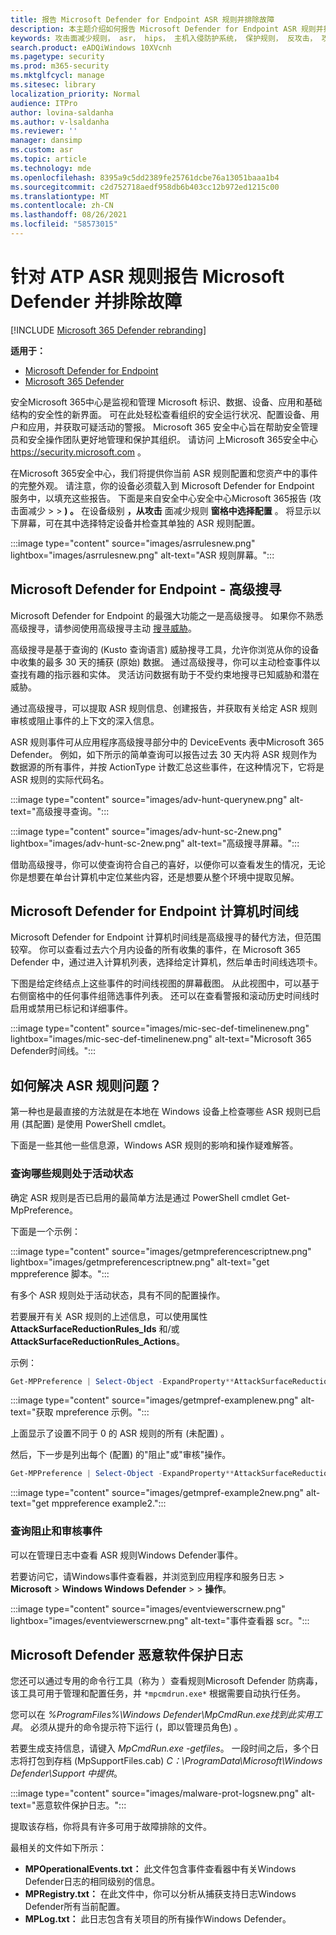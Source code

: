 ```yaml
---
title: 报告 Microsoft Defender for Endpoint ASR 规则并排除故障
description: 本主题介绍如何报告 Microsoft Defender for Endpoint ASR 规则并排除故障
keywords: 攻击面减少规则， asr， hips， 主机入侵防护系统， 保护规则， 反攻击， 攻击， 感染防护， microsoft defender 终结点
search.product: eADQiWindows 10XVcnh
ms.pagetype: security
ms.prod: m365-security
ms.mktglfcycl: manage
ms.sitesec: library
localization_priority: Normal
audience: ITPro
author: lovina-saldanha
ms.author: v-lsaldanha
ms.reviewer: ''
manager: dansimp
ms.custom: asr
ms.topic: article
ms.technology: mde
ms.openlocfilehash: 8395a9c5dd2389fe25761dcbe76a13051baaa1b4
ms.sourcegitcommit: c2d752718aedf958db6b403cc12b972ed1215c00
ms.translationtype: MT
ms.contentlocale: zh-CN
ms.lasthandoff: 08/26/2021
ms.locfileid: "58573015"
---
```

# <a name="report-and-troubleshoot-microsoft-defender-for-atp-asr-rules"></a>针对 ATP ASR 规则报告 Microsoft Defender 并排除故障

[!INCLUDE [Microsoft 365 Defender rebranding](../../includes/microsoft-defender.md)]

**适用于：**

- [Microsoft Defender for Endpoint](https://go.microsoft.com/fwlink/?linkid=2154037)
- [Microsoft 365 Defender](https://go.microsoft.com/fwlink/?linkid=2118804)

安全Microsoft 365中心是监视和管理 Microsoft 标识、数据、设备、应用和基础结构的安全性的新界面。 可在此处轻松查看组织的安全运行状况、配置设备、用户和应用，并获取可疑活动的警报。 Microsoft 365 安全中心旨在帮助安全管理员和安全操作团队更好地管理和保护其组织。 请访问 上Microsoft 365安全中心 <https://security.microsoft.com> 。

在Microsoft 365安全中心，我们将提供你当前 ASR 规则配置和您资产中的事件的完整外观。 请注意，你的设备必须载入到 Microsoft Defender for Endpoint 服务中，以填充这些报告。
下面是来自安全中心安全中心Microsoft 365报告 (攻击面减少 \>  \> **) 。** 在设备级别 **，从攻击** 面减少规则 **窗格中选择配置** 。 将显示以下屏幕，可在其中选择特定设备并检查其单独的 ASR 规则配置。

:::image type="content" source="images/asrrulesnew.png" lightbox="images/asrrulesnew.png" alt-text="ASR 规则屏幕。":::

## <a name="microsoft-defender-for-endpoint---advanced-hunting"></a>Microsoft Defender for Endpoint - 高级搜寻

Microsoft Defender for Endpoint 的最强大功能之一是高级搜寻。 如果你不熟悉高级搜寻，请参阅使用高级搜寻主动 [搜寻威胁](advanced-hunting-overview.md)。

高级搜寻是基于查询的 (Kusto 查询语言) 威胁搜寻工具，允许你浏览从你的设备中收集的最多 30 天的捕获 (原始) 数据。 通过高级搜寻，你可以主动检查事件以查找有趣的指示器和实体。 灵活访问数据有助于不受约束地搜寻已知威胁和潜在威胁。

通过高级搜寻，可以提取 ASR 规则信息、创建报告，并获取有关给定 ASR 规则审核或阻止事件的上下文的深入信息。

ASR 规则事件可从应用程序高级搜寻部分中的 DeviceEvents 表中Microsoft 365 Defender。 例如，如下所示的简单查询可以报告过去 30 天内将 ASR 规则作为数据源的所有事件，并按 ActionType 计数汇总这些事件，在这种情况下，它将是 ASR 规则的实际代码名。

:::image type="content" source="images/adv-hunt-querynew.png" alt-text="高级搜寻查询。":::

:::image type="content" source="images/adv-hunt-sc-2new.png" lightbox="images/adv-hunt-sc-2new.png" alt-text="高级搜寻屏幕。":::

借助高级搜寻，你可以使查询符合自己的喜好，以便你可以查看发生的情况，无论你是想要在单台计算机中定位某些内容，还是想要从整个环境中提取见解。

## <a name="microsoft-defender-for-endpoint-machine-timeline"></a>Microsoft Defender for Endpoint 计算机时间线

Microsoft Defender for Endpoint 计算机时间线是高级搜寻的替代方法，但范围较窄。 你可以查看过去六个月内设备的所有收集的事件，在 Microsoft 365 Defender 中，通过进入计算机列表，选择给定计算机，然后单击时间线选项卡。

下图是给定终结点上这些事件的时间线视图的屏幕截图。  从此视图中，可以基于右侧窗格中的任何事件组筛选事件列表。 还可以在查看警报和滚动历史时间线时启用或禁用已标记和详细事件。

:::image type="content" source="images/mic-sec-def-timelinenew.png" lightbox="images/mic-sec-def-timelinenew.png" alt-text="Microsoft 365 Defender时间线。":::

## <a name="how-to-troubleshoot-asr-rules"></a>如何解决 ASR 规则问题？

第一种也是最直接的方法就是在本地在 Windows 设备上检查哪些 ASR 规则已启用 (其配置) 是使用 PowerShell cmdlet。

下面是一些其他一些信息源，Windows ASR 规则的影响和操作疑难解答。

### <a name="querying-which-rules-are-active"></a>查询哪些规则处于活动状态

确定 ASR 规则是否已启用的最简单方法是通过 PowerShell cmdlet Get-MpPreference。

下面是一个示例：

:::image type="content" source="images/getmpreferencescriptnew.png" lightbox="images/getmpreferencescriptnew.png" alt-text="get mppreference 脚本。":::

有多个 ASR 规则处于活动状态，具有不同的配置操作。

若要展开有关 ASR 规则的上述信息，可以使用属性 **AttackSurfaceReductionRules_Ids** 和/或 **AttackSurfaceReductionRules_Actions**。

示例：

```powershell
Get-MPPreference | Select-Object -ExpandProperty**AttackSurfaceReductionRules_Ids
```

:::image type="content" source="images/getmpref-examplenew.png" alt-text="获取 mpreference 示例。":::

上面显示了设置不同于 0 的 ASR 规则的所有 (未配置) 。

然后，下一步是列出每个 (配置) 的"阻止"或"审核"操作。

```powershell
Get-MPPreference | Select-Object -ExpandProperty**AttackSurfaceReductionRules_Actions
```

:::image type="content" source="images/getmpref-example2new.png" alt-text="get mppreference example2.":::

### <a name="querying-blocking-and-auditing-events"></a>查询阻止和审核事件

可以在管理日志中查看 ASR 规则Windows Defender事件。

若要访问它，请Windows事件查看器，并浏览到应用程序和服务日志  >  **Microsoft**  >  **Windows Windows Defender**  >    >  **操作**。

:::image type="content" source="images/eventviewerscrnew.png" lightbox="images/eventviewerscrnew.png" alt-text="事件查看器 scr。":::

## <a name="microsoft-defender-malware-protection-logs"></a>Microsoft Defender 恶意软件保护日志

您还可以通过专用的命令行工具（称为 ）查看规则Microsoft Defender 防病毒，该工具可用于管理和配置任务，并 `*mpcmdrun.exe*` 根据需要自动执行任务。

您可以在 *%ProgramFiles%\Windows Defender\MpCmdRun.exe找到此实用工具*。 必须从提升的命令提示符下运行 (，即以管理员角色) 。

若要生成支持信息，请键入 *MpCmdRun.exe -getfiles*。 一段时间之后，多个日志将打包到存档 (MpSupportFiles.cab) *C：\ProgramData\Microsoft\Windows Defender\Support 中提供*。

:::image type="content" source="images/malware-prot-logsnew.png" alt-text="恶意软件保护日志。":::

提取该存档，你将具有许多可用于故障排除的文件。

最相关的文件如下所示：

- **MPOperationalEvents.txt：** 此文件包含事件查看器中有关Windows Defender日志的相同级别的信息。
- **MPRegistry.txt：** 在此文件中，你可以分析从捕获支持日志Windows Defender所有当前配置。
- **MPLog.txt：** 此日志包含有关项目的所有操作Windows Defender。
